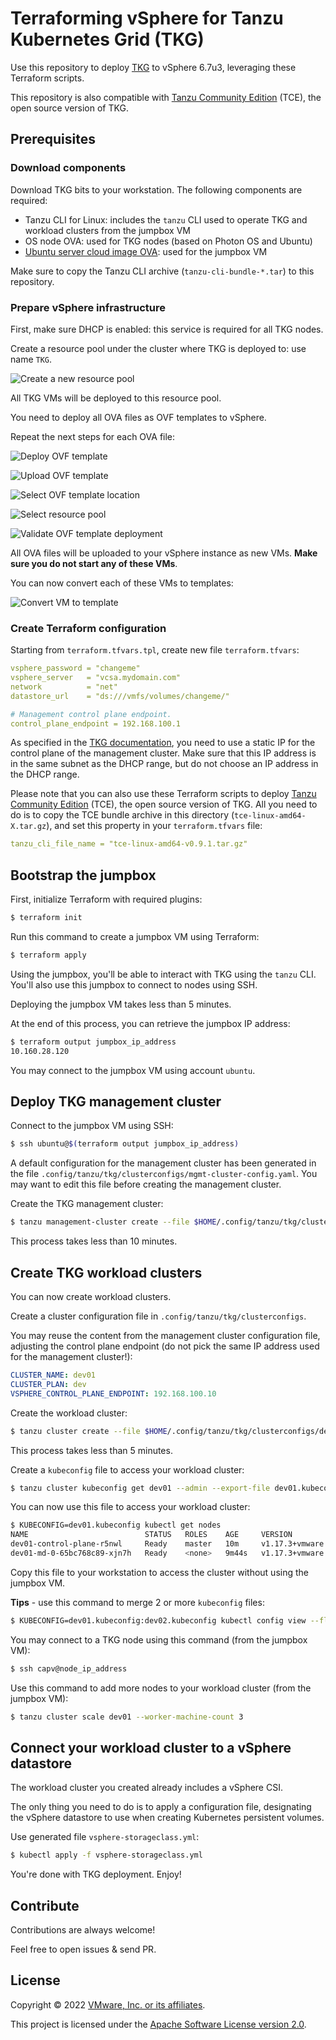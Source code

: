 # Terraforming vSphere for Tanzu Kubernetes Grid (TKG)

Use this repository to deploy [TKG](https://tanzu.vmware.com/kubernetes-grid)
to vSphere 6.7u3, leveraging these Terraform scripts.

This repository is also compatible with
[Tanzu Community Edition](https://tanzucommunityedition.io) (TCE),
the open source version of TKG.

## Prerequisites

### Download components

Download TKG bits to your workstation. The following components are required:

- Tanzu CLI for Linux: includes the `tanzu` CLI used to operate TKG and workload clusters from the jumpbox VM
- OS node OVA: used for TKG nodes (based on Photon OS and Ubuntu)
- [Ubuntu server cloud image OVA](https://cloud-images.ubuntu.com/focal/current/focal-server-cloudimg-amd64.ova): used for the jumpbox VM

Make sure to copy the Tanzu CLI archive (`tanzu-cli-bundle-*.tar`) to this repository.

### Prepare vSphere infrastructure

First, make sure DHCP is enabled: this service is required for all TKG nodes.

Create a resource pool under the cluster where TKG is deployed to: use name `TKG`.

![Create a new resource pool](images/vsphere-resource-pool.png)

All TKG VMs will be deployed to this resource pool.

You need to deploy all OVA files as OVF templates to vSphere.

Repeat the next steps for each OVA file:

![Deploy OVF template](images/vsphere-deploy-ovf-part1.png)

![Upload OVF template](images/vsphere-deploy-ovf-part2.png)

![Select OVF template location](images/vsphere-deploy-ovf-part3.png)

![Select resource pool](images/vsphere-deploy-ovf-part4.png)

![Validate OVF template deployment](images/vsphere-deploy-ovf-part5.png)

All OVA files will be uploaded to your vSphere instance as new VMs.
**Make sure you do not start any of these VMs**.

You can now convert each of these VMs to templates:

![Convert VM to template](images/vsphere-deploy-ovf-part6.png)

### Create Terraform configuration

Starting from `terraform.tfvars.tpl`, create new file `terraform.tfvars`:

```yaml
vsphere_password = "changeme"
vsphere_server   = "vcsa.mydomain.com"
network          = "net"
datastore_url    = "ds:///vmfs/volumes/changeme/"

# Management control plane endpoint.
control_plane_endpoint = 192.168.100.1
```

As specified in the [TKG documentation](https://docs.vmware.com/en/VMware-Tanzu-Kubernetes-Grid/1.4/vmware-tanzu-kubernetes-grid-14/GUID-mgmt-clusters-vsphere.html#kubevip-and-nsx-advanced-load-balancer-for-vsphere-2),
you need to use a static IP for the control plane of the management cluster.
Make sure that this IP address is in the same subnet as the DHCP range, but do not choose
an IP address in the DHCP range.

Please note that you can also use these Terraform scripts to deploy
[Tanzu Community Edition](https://tanzucommunityedition.io) (TCE),
the open source version of TKG.
All you need to do is to copy the TCE bundle archive in this directory
(`tce-linux-amd64-X.tar.gz`), and set this property in your `terraform.tfvars` file:

```yaml
tanzu_cli_file_name = "tce-linux-amd64-v0.9.1.tar.gz"
```

## Bootstrap the jumpbox

First, initialize Terraform with required plugins:
```bash
$ terraform init
```

Run this command to create a jumpbox VM using Terraform:
```bash
$ terraform apply
```

Using the jumpbox, you'll be able to interact with TKG using the `tanzu` CLI.
You'll also use this jumpbox to connect to nodes using SSH.

Deploying the jumpbox VM takes less than 5 minutes.

At the end of this process, you can retrieve the jumpbox IP address:
```bash
$ terraform output jumpbox_ip_address
10.160.28.120
```

You may connect to the jumpbox VM using account `ubuntu`.

## Deploy TKG management cluster

Connect to the jumpbox VM using SSH:
```bash
$ ssh ubuntu@$(terraform output jumpbox_ip_address)
```

A default configuration for the management cluster has been generated in
the file `.config/tanzu/tkg/clusterconfigs/mgmt-cluster-config.yaml`.
You may want to edit this file before creating the management cluster.

Create the TKG management cluster:
```bash
$ tanzu management-cluster create --file $HOME/.config/tanzu/tkg/clusterconfigs/mgmt-cluster-config.yaml
```

This process takes less than 10 minutes.

## Create TKG workload clusters

You can now create workload clusters.

Create a cluster configuration file in `.config/tanzu/tkg/clusterconfigs`.

You may reuse the content from the management cluster configuration file,
adjusting the control plane endpoint
(do not pick the same IP address used for the management cluster!):

```yaml
CLUSTER_NAME: dev01
CLUSTER_PLAN: dev
VSPHERE_CONTROL_PLANE_ENDPOINT: 192.168.100.10
```

Create the workload cluster:
```bash
$ tanzu cluster create --file $HOME/.config/tanzu/tkg/clusterconfigs/dev01-cluster-config.yaml
```

This process takes less than 5 minutes.

Create a `kubeconfig` file to access your workload cluster:
```bash
$ tanzu cluster kubeconfig get dev01 --admin --export-file dev01.kubeconfig
```

You can now use this file to access your workload cluster:
```bash
$ KUBECONFIG=dev01.kubeconfig kubectl get nodes
NAME                          STATUS   ROLES    AGE     VERSION
dev01-control-plane-r5nwl     Ready    master   10m     v1.17.3+vmware.2
dev01-md-0-65bc768c89-xjn7h   Ready    <none>   9m44s   v1.17.3+vmware.2
```

Copy this file to your workstation to access the cluster
without using the jumpbox VM.

**Tips** - use this command to merge 2 or more `kubeconfig` files:
```bash
$ KUBECONFIG=dev01.kubeconfig:dev02.kubeconfig kubectl config view --flatten > merged.kubeconfig
```

You may connect to a TKG node using this command (from the jumpbox VM):
```bash
$ ssh capv@node_ip_address
```

Use this command to add more nodes to your workload cluster (from the jumpbox VM):
```bash
$ tanzu cluster scale dev01 --worker-machine-count 3
```

## Connect your workload cluster to a vSphere datastore

The workload cluster you created already includes a vSphere CSI.

The only thing you need to do is to apply a configuration file, designating the
vSphere datastore to use when creating Kubernetes persistent volumes.

Use generated file `vsphere-storageclass.yml`:
```bash
$ kubectl apply -f vsphere-storageclass.yml
```

You're done with TKG deployment. Enjoy!

## Contribute

Contributions are always welcome!

Feel free to open issues & send PR.

## License

Copyright &copy; 2022 [VMware, Inc. or its affiliates](https://vmware.com).

This project is licensed under the [Apache Software License version 2.0](https://www.apache.org/licenses/LICENSE-2.0).
